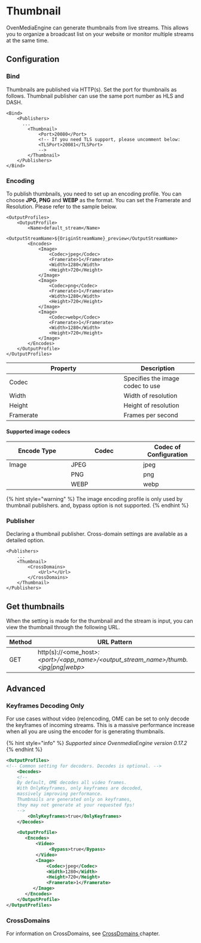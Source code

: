 # Thumbnail

OvenMediaEngine can generate thumbnails from live streams. This allows you to organize a broadcast list on your website or monitor multiple streams at the same time.

## Configuration

### Bind

Thumbnails are published via HTTP(s). Set the port for thumbnails as follows. Thumbnail publisher can use the same port number as HLS and DASH.

```markup
<Bind>
    <Publishers>
      ...
        <Thumbnail>
            <Port>20080</Port>
            <!-- If you need TLS support, please uncomment below:
            <TLSPort>20081</TLSPort>
            -->
        </Thumbnail>
    </Publishers>
</Bind>
```

### Encoding

To publish thumbnails, you need to set up an encoding profile. You can choose **JPG, PNG** and **WEBP** as the format.  You can set the Framerate and Resolution. Please refer to the sample below.

```markup
<OutputProfiles>
    <OutputProfile>
        <Name>default_stream</Name>
        <OutputStreamName>${OriginStreamName}_preview</OutputStreamName>
        <Encodes>
            <Image>
                <Codec>jpeg</Codec>
                <Framerate>1</Framerate>
                <Width>1280</Width>
                <Height>720</Height>
            </Image>
            <Image>
                <Codec>png</Codec>
                <Framerate>1</Framerate>
                <Width>1280</Width>
                <Height>720</Height>
            </Image>
            <Image>
                <Codec>webp</Codec>
                <Framerate>1</Framerate>
                <Width>1280</Width>
                <Height>720</Height>
            </Image>            
        </Encodes>
    </OutputProfile>
</OutputProfiles>
```

<table><thead><tr><th width="290">Property</th><th>Description</th></tr></thead><tbody><tr><td>Codec</td><td>Specifies the image codec to use</td></tr><tr><td>Width</td><td>Width of resolution</td></tr><tr><td>Height</td><td>Height of resolution</td></tr><tr><td>Framerate</td><td>Frames per second</td></tr></tbody></table>

#### Supported image codecs

<table><thead><tr><th width="149">Encode Type</th><th width="177.33333333333331">Codec</th><th>Codec of Configuration</th></tr></thead><tbody><tr><td>Image</td><td>JPEG</td><td>jpeg</td></tr><tr><td></td><td>PNG</td><td>png</td></tr><tr><td></td><td>WEBP</td><td>webp</td></tr></tbody></table>

{% hint style="warning" %}
The image encoding profile is only used by thumbnail publishers. and, bypass option is not supported.
{% endhint %}

### Publisher

Declaring a thumbnail publisher. Cross-domain settings are available as a detailed option.

```markup
<Publishers>
    ...
    <Thumbnail>
        <CrossDomains>
            <Url>*</Url>
        </CrossDomains>	
    </Thumbnail>
</Publishers>
```

## Get thumbnails

When the setting is made for the thumbnail and the stream is input, you can view the thumbnail through the following URL.

| Method | URL Pattern                                                                                        |
| ------ | -------------------------------------------------------------------------------------------------- |
| GET    | http(s)://\<ome\_hos&#x74;_>:\<port>/\<app\_name>/\<output\_stream\_name>/thumb.\<jpg\|png\|webp>_ |

## Advanced&#x20;

### Keyframes Decoding Only

For use cases without video (re)encoding, OME can be set to only decode the keyframes of incoming streams. This is a massive performance increase when all you are using the encoder for is generating thumbnails.

{% hint style="info" %}
_Supported since OvenmediaEngine version 0.17.2_
{% endhint %}

```xml
<OutputProfiles>
<!-- Common setting for decoders. Decodes is optional. -->
	<Decodes>
	<!-- 
	By default, OME decodes all video frames. 
	With OnlyKeyframes, only keyframes are decoded,
	massively improving performance.
	Thumbnails are generated only on keyframes,
	they may not generate at your requested fps!
	-->
		<OnlyKeyframes>true</OnlyKeyframes>
	</Decodes>

    <OutputProfile>
       <Encodes>
           <Video>
                <Bypass>true</Bypass>	
  		   </Video>
           <Image>
               <Codec>jpeg</Codec>
               <Width>1280</Width>
               <Height>720</Height>
               <Framerate>1</Framerate>
          </Image>
       </Encodes>
    </OutputProfile>
</OutputProfiles>
```

### CrossDomains

For information on CrossDomains, see [CrossDomains ](crossdomains.md)chapter.
